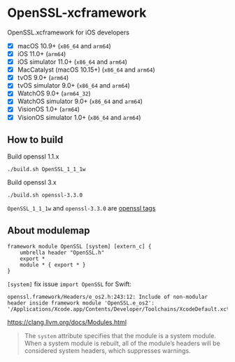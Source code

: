 # OpenSSL-xcframework

OpenSSL.xcframework for iOS developers

- [x] macOS 10.9+ (`x86_64` and `arm64`)
- [x] iOS 11.0+ (`arm64`)
- [x] iOS simulator 11.0+ (`x86_64` and `arm64`)
- [x] MacCatalyst (macOS 10.15+) (`x86_64` and `arm64`)
- [x] tvOS 9.0+ (`arm64`)
- [x] tvOS simulator 9.0+ (`x86_64` and `arm64`)
- [x] WatchOS 9.0+ (`arm64_32`)
- [x] WatchOS simulator 9.0+ (`x86_64` and `arm64`)
- [x] VisionOS 1.0+ (`arm64`)
- [x] VisionOS simulator 1.0+ (`x86_64` and `arm64`)

## How to build

Build openssl 1.1.x

```
./build.sh OpenSSL_1_1_1w
```

Build openssl 3.x

```
./build.sh openssl-3.3.0
```

`OpenSSL_1_1_1w` and `openssl-3.3.0` are [openssl tags](https://github.com/openssl/openssl/tags)

## About modulemap

```
framework module OpenSSL [system] [extern_c] {
    umbrella header "OpenSSL.h"
    export *
    module * { export * }
}
```

`[system]` fix issue `import OpenSSL` for Swift:

```
openssl.framework/Headers/e_os2.h:243:12: Include of non-modular header inside framework module 'OpenSSL.e_os2': '/Applications/Xcode.app/Contents/Developer/Toolchains/XcodeDefault.xctoolchain/usr/lib/swift/clang/include/inttypes.h'
```

https://clang.llvm.org/docs/Modules.html

> The `system` attribute specifies that the module is a system module. When a system module is rebuilt, all of the module’s headers will be considered system headers, which suppresses warnings. 
